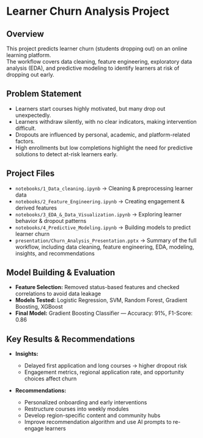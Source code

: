 # Learner Churn Analysis Project 

## Overview
This project predicts learner churn (students dropping out) on an online learning platform.  
The workflow covers data cleaning, feature engineering, exploratory data analysis (EDA), and predictive modeling to identify learners at risk of dropping out early.

## Problem Statement
- Learners start courses highly motivated, but many drop out unexpectedly.  
- Learners withdraw silently, with no clear indicators, making intervention difficult.  
- Dropouts are influenced by personal, academic, and platform-related factors.  
- High enrollments but low completions highlight the need for predictive solutions to detect at-risk learners early.

## Project Files
- `notebooks/1_Data_cleaning.ipynb` → Cleaning & preprocessing learner data  
- `notebooks/2_Feature_Engineering.ipynb` → Creating engagement & derived features  
- `notebooks/3_EDA_&_Data_Visualization.ipynb` → Exploring learner behavior & dropout patterns  
- `notebooks/4_Predictive_Modeling.ipynb` → Building models to predict learner churn  
- `presentation/Churn_Analysis_Presentation.pptx` → Summary of the full workflow, including data cleaning, feature engineering, EDA, modeling, insights, and recommendations  

## Model Building & Evaluation
- **Feature Selection:** Removed status-based features and checked correlations to avoid data leakage  
- **Models Tested:** Logistic Regression, SVM, Random Forest, Gradient Boosting, XGBoost  
- **Final Model:** Gradient Boosting Classifier — Accuracy: 91%, F1-Score: 0.86

## Key Results & Recommendations
- **Insights:**
  - Delayed first application and long courses → higher dropout risk  
  - Engagement metrics, regional application rate, and opportunity choices affect churn  

- **Recommendations:**
  - Personalized onboarding and early interventions  
  - Restructure courses into weekly modules  
  - Develop region-specific content and community hubs  
  - Improve recommendation algorithm and use AI prompts to re-engage learners

